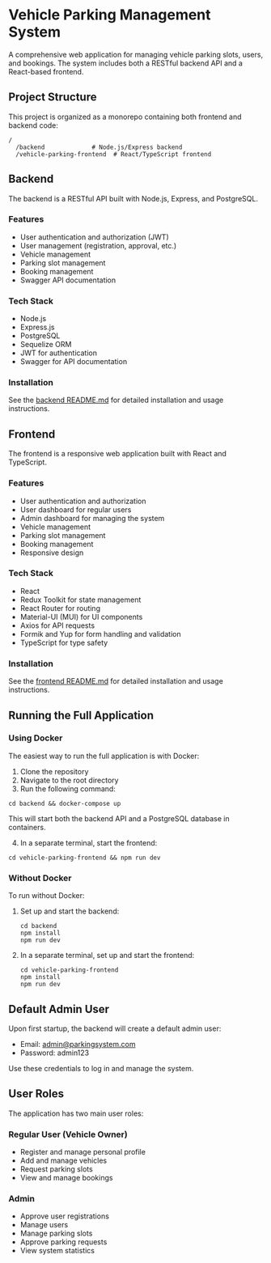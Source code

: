 # Vehicle Parking Management System

A comprehensive web application for managing vehicle parking slots, users, and bookings. The system includes both a RESTful backend API and a React-based frontend.

## Project Structure

This project is organized as a monorepo containing both frontend and backend code:

```
/
  /backend             # Node.js/Express backend
  /vehicle-parking-frontend  # React/TypeScript frontend
```

## Backend

The backend is a RESTful API built with Node.js, Express, and PostgreSQL.

### Features

- User authentication and authorization (JWT)
- User management (registration, approval, etc.)
- Vehicle management
- Parking slot management
- Booking management
- Swagger API documentation

### Tech Stack

- Node.js
- Express.js
- PostgreSQL
- Sequelize ORM
- JWT for authentication
- Swagger for API documentation

### Installation

See the [backend README.md](./backend/README.md) for detailed installation and usage instructions.

## Frontend

The frontend is a responsive web application built with React and TypeScript.

### Features

- User authentication and authorization
- User dashboard for regular users
- Admin dashboard for managing the system
- Vehicle management
- Parking slot management
- Booking management
- Responsive design

### Tech Stack

- React
- Redux Toolkit for state management
- React Router for routing
- Material-UI (MUI) for UI components
- Axios for API requests
- Formik and Yup for form handling and validation
- TypeScript for type safety

### Installation

See the [frontend README.md](./vehicle-parking-frontend/README.md) for detailed installation and usage instructions.

## Running the Full Application

### Using Docker

The easiest way to run the full application is with Docker:

1. Clone the repository
2. Navigate to the root directory
3. Run the following command:

```
cd backend && docker-compose up
```

This will start both the backend API and a PostgreSQL database in containers.

4. In a separate terminal, start the frontend:

```
cd vehicle-parking-frontend && npm run dev
```

### Without Docker

To run without Docker:

1. Set up and start the backend:
   ```
   cd backend
   npm install
   npm run dev
   ```

2. In a separate terminal, set up and start the frontend:
   ```
   cd vehicle-parking-frontend
   npm install
   npm run dev
   ```

## Default Admin User

Upon first startup, the backend will create a default admin user:

- Email: admin@parkingsystem.com
- Password: admin123

Use these credentials to log in and manage the system.

## User Roles

The application has two main user roles:

### Regular User (Vehicle Owner)
- Register and manage personal profile
- Add and manage vehicles
- Request parking slots
- View and manage bookings

### Admin
- Approve user registrations
- Manage users
- Manage parking slots
- Approve parking requests
- View system statistics 